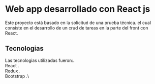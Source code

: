 # Web app desarrollado con React js 

Este proyecto está basado en la solicitud de una prueba técnica.
el cual consiste en el desarrollo de un crud de tareas en la parte del front con React.


## Tecnologias 

Las tecnologias utilizadas fueron:.\
React .\
Redux .\
Bootstrap .\

